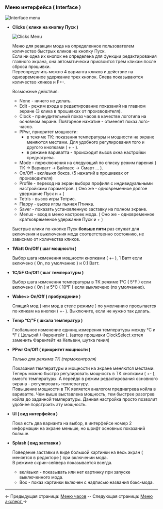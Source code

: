 ### Меню интерфейса ( Interface )

![Interface menu](https://i.imgur.com/KjdiPU8.png)

  * __Clicks ( клики на кнопку Пуск )__
  
    ![Clicks Menu](https://i.imgur.com/POyz0Jy.png)
        
    Меню для реакции мода на определенное пользователем количество быстрых кликов на кнопку Пуск.  
    Если ни одна их кнопок не определена для функции редактирования главного экрана, она автоматически присвоится трём кликам после сброса прошивки.  
    Переопределить можно 4 варианта кликов и действие на одновременное удержание трех кнопок. Слева показываются количество кликов и F+-.
 
    Возможные действия:
    
    * None - ничего не делать.
    * Edit - режим входа в редактирование показаний на главном экране (3 клика в прошивках от производителя).
    * Clock - принудительный показ часов в качестве логотипа на основном экране. Повторное нажатие - отменяет показ лого-часов.
    * PPwr, приоритет мощности:
         - в тежиме ТК: показания температуры и мощности на экране меняются местами. Для удобного регулирования того и другого кнопками ( + - ).
         - в режиме вариватта - происходит вызов окна настройки преднагрева.
    * Mode - переключения на следующий по списку режим парения ( ТК -> Вариватт -> Байпасс -> Смарт ... ).
    * On/Off - вкл/выкл бокса. (5 нажатий в прошивках от производителя)
    * Profile - переход на экран выбора профиля с индивидуальными настройками параметров. ( Оно же - одновременное долгое удержание Пуск и + )
    * Tetris - вызов игры Тетрис.
    * Flappy - вызов игры пьяная Птичка.
    * Saver - показать установленную заставку на полном экране.
    * Menus - вход в меню настроек мода. ( Оно же - одновременное кратковременное удержание Пуск и + )

	Быстрые клики по кнопке Пуск **больше пяти** раз служат для включения и выключения мода соответственно состоянию, не зависимо от количества кликов.  

 * __1Watt On/Off ( шаг мощности )__

    Выбор шага изменения мощности кнопками ( +- ), 1 Ватт если включено ( On, по умолчанию ) и 0.1 Ватт.

  * __1C/5F On/Off ( шаг температуры )__
  
    Выбор шага изменения температуры в ТК режиме 1°C ( 5°F ) если включено ( On ) и 5°C ( 10°F ) если выключено (по умолчанию).

  * __Wake<> On/Off ( пробуждение )__

    Спящий мод ( или мод в стелс режиме ) по умолчанию просыпается по кликам на кнопки ( +- ). Выключите, если не нужно так делать.

  * __Temp °C/°F ( шкала температур )__

    Глобальное изменение единиц измерения температуры между °C и °F ( Цельсий / Фаренгейт ). (автор прошивки ClockSelect хотел заменить Фаренгейт на Кельвин, шутка гения)

  * __PPwr On/Off ( приоритет мощности )__
  
  	*Только для режима ТК (термоконтроля)*  
  
	Показания температуры и мощности на экране меняются местами. Теперь можно быстро регулировать мощность в ТК кнопками ( +- ), вместо температуры. А перейдя в режим редактирования основного экрана - регулировать температуру.  
    Повышение мощности в ТК является аналогом преднагрева койла в вариватте. Чем выше выставлена мощность, тем быстрее разогрев койла до заданной температуры. Данная настройка просто позволит удобнее подстроить эту мощность.
    
  * __UI ( вид интерфейса )__
  
	Пока есть два варианта на выбор, в интерфейсе номер 2 информации на экране меньше, но шрифт основных показаний больше.
    
  * __Splash ( вид заставки )__
  
	Поведение заставки в виде большой картинки на весь экран ( меняется в редакторе ) при включении мода.  
    В режиме скрин-сейвера показывается всегда.
    - вкл/выкл - показывать или нет картинку при запуске выключенного мода. 
    - Box - показ картинки включен с надписью названия бокс-мода. 
    
    
-----

← Предыдущая страница: [Меню часов](clock_ru.md) --  Следующая страница: [Меню эксперт ](expert_ru.md)→
